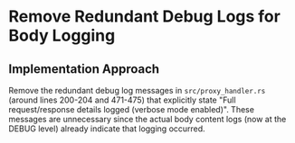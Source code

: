 # Remove Redundant Debug Logs for Body Logging

## Implementation Approach
Remove the redundant debug log messages in `src/proxy_handler.rs` (around lines 200-204 and 471-475) that explicitly state "Full request/response details logged (verbose mode enabled)". These messages are unnecessary since the actual body content logs (now at the DEBUG level) already indicate that logging occurred.